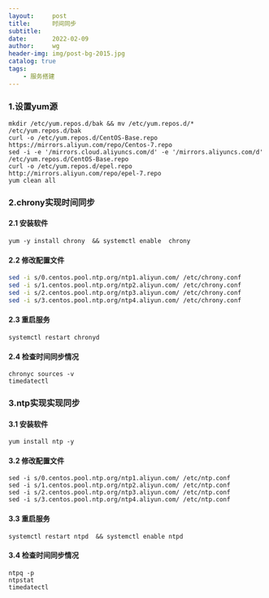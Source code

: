 ```yaml
---
layout:     post   				    
title:      时间同步	        
subtitle:                           
date:       2022-02-09 				
author:     wg 						
header-img: img/post-bg-2015.jpg 	
catalog: true 						
tags:								
    - 服务搭建
---
```


### 1.设置yum源

```
mkdir /etc/yum.repos.d/bak && mv /etc/yum.repos.d/*  /etc/yum.repos.d/bak
curl -o /etc/yum.repos.d/CentOS-Base.repo https://mirrors.aliyun.com/repo/Centos-7.repo
sed -i -e '/mirrors.cloud.aliyuncs.com/d' -e '/mirrors.aliyuncs.com/d' /etc/yum.repos.d/CentOS-Base.repo
curl -o /etc/yum.repos.d/epel.repo http://mirrors.aliyun.com/repo/epel-7.repo
yum clean all
```



### 2.chrony实现时间同步

#### 2.1 安装软件

```
yum -y install chrony  && systemctl enable  chrony
```

#### 2.2 修改配置文件

```bash
sed -i s/0.centos.pool.ntp.org/ntp1.aliyun.com/ /etc/chrony.conf
sed -i s/1.centos.pool.ntp.org/ntp2.aliyun.com/ /etc/chrony.conf
sed -i s/2.centos.pool.ntp.org/ntp3.aliyun.com/ /etc/chrony.conf
sed -i s/3.centos.pool.ntp.org/ntp4.aliyun.com/ /etc/chrony.conf
```

#### 2.3 重启服务

```
systemctl restart chronyd
```

#### 2.4 检查时间同步情况

```
chronyc sources -v
timedatectl
```



### 3.ntp实现实现同步

#### 3.1 安装软件

```
yum install ntp -y
```

#### 3.2 修改配置文件

```
sed -i s/0.centos.pool.ntp.org/ntp1.aliyun.com/ /etc/ntp.conf
sed -i s/1.centos.pool.ntp.org/ntp2.aliyun.com/ /etc/ntp.conf
sed -i s/2.centos.pool.ntp.org/ntp3.aliyun.com/ /etc/ntp.conf
sed -i s/3.centos.pool.ntp.org/ntp4.aliyun.com/ /etc/ntp.conf
```

#### 3.3 重启服务

```
systemctl restart ntpd  && systemctl enable ntpd
```

#### 3.4 检查时间同步情况

```
ntpq -p
ntpstat
timedatectl
```

